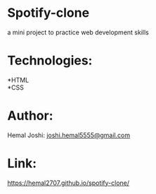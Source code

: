 # Spotify-clone
a mini project to practice web development skills
# Technologies:
*HTML<br>
*CSS
# Author:
Hemal Joshi: joshi.hemal5555@gmail.com
# Link:
https://hemal2707.github.io/spotify-clone/
